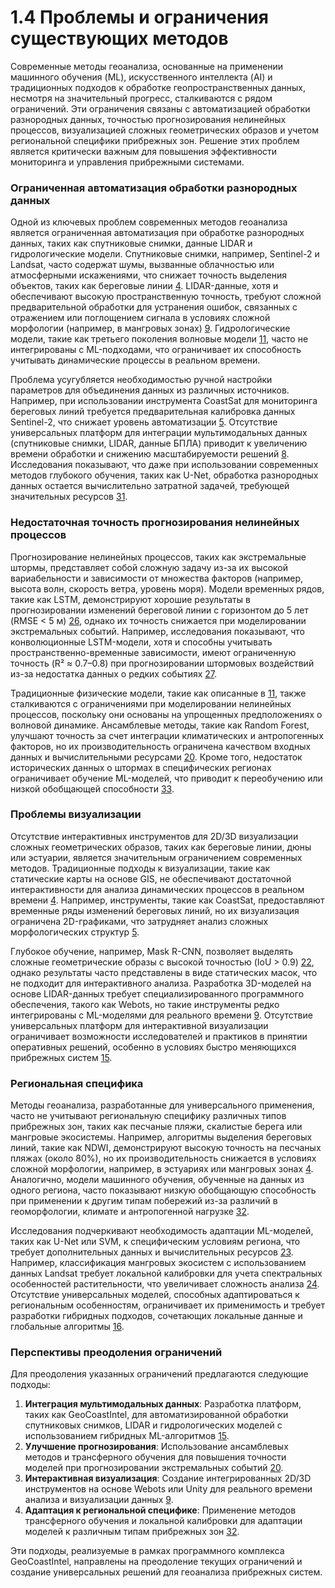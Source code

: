 # 1.4 Проблемы и ограничения существующих методов

Современные методы геоанализа, основанные на применении машинного обучения (ML), искусственного интеллекта (AI) и традиционных подходов к обработке геопространственных данных, несмотря на значительный прогресс, сталкиваются с рядом ограничений. Эти ограничения связаны с автоматизацией обработки разнородных данных, точностью прогнозирования нелинейных процессов, визуализацией сложных геометрических образов и учетом региональной специфики прибрежных зон. Решение этих проблем является критически важным для повышения эффективности мониторинга и управления прибрежными системами.

### Ограниченная автоматизация обработки разнородных данных

Одной из ключевых проблем современных методов геоанализа является ограниченная автоматизация при обработке разнородных данных, таких как спутниковые снимки, данные LIDAR и гидрологические модели. Спутниковые снимки, например, Sentinel-2 и Landsat, часто содержат шумы, вызванные облачностью или атмосферными искажениями, что снижает точность выделения объектов, таких как береговые линии [4](https://www.mdpi.com/2072-4292/11/19/2252). LIDAR-данные, хотя и обеспечивают высокую пространственную точность, требуют сложной предварительной обработки для устранения ошибок, связанных с отражением или поглощением сигнала в условиях сложной морфологии (например, в мангровых зонах) [9](https://www.mdpi.com/2072-4292/14/1/218). Гидрологические модели, такие как третьего поколения волновые модели [11](https://agupubs.onlinelibrary.wiley.com/doi/10.1029/98JC02622), часто не интегрированы с ML-подходами, что ограничивает их способность учитывать динамические процессы в реальном времени.

Проблема усугубляется необходимостью ручной настройки параметров для объединения данных из различных источников. Например, при использовании инструмента CoastSat для мониторинга береговых линий требуется предварительная калибровка данных Sentinel-2, что снижает уровень автоматизации [5](https://www.nature.com/articles/s41598-018-24630-6). Отсутствие универсальных платформ для интеграции мультимодальных данных (спутниковые снимки, LIDAR, данные БПЛА) приводит к увеличению времени обработки и снижению масштабируемости решений [8](https://link.springer.com/article/10.1007/s10661-021-08906-5). Исследования показывают, что даже при использовании современных методов глубокого обучения, таких как U-Net, обработка разнородных данных остается вычислительно затратной задачей, требующей значительных ресурсов [31](https://www.deeplearningbook.org/).

### Недостаточная точность прогнозирования нелинейных процессов

Прогнозирование нелинейных процессов, таких как экстремальные штормы, представляет собой сложную задачу из-за их высокой вариабельности и зависимости от множества факторов (например, высота волн, скорость ветра, уровень моря). Модели временных рядов, такие как LSTM, демонстрируют хорошие результаты в прогнозировании изменений береговой линии с горизонтом до 5 лет (RMSE < 5 м) [26](https://www.mdpi.com/2072-4292/15/8/2134), однако их точность снижается при моделировании экстремальных событий. Например, исследования показывают, что конволюционные LSTM-модели, хотя и способны учитывать пространственно-временные зависимости, имеют ограниченную точность (R² ≈ 0.7–0.8) при прогнозировании штормовых воздействий из-за недостатка данных о редких событиях [27](https://papers.nips.cc/paper/5955-convolutional-lstm-network-a-machine-learning-approach-for-precipitation-nowcasting.pdf).

Традиционные физические модели, такие как описанные в [11](https://agupubs.onlinelibrary.wiley.com/doi/10.1029/98JC02622), также сталкиваются с ограничениями при моделировании нелинейных процессов, поскольку они основаны на упрощенных предположениях о волновой динамике. Ансамблевые методы, такие как Random Forest, улучшают точность за счет интеграции климатических и антропогенных факторов, но их производительность ограничена качеством входных данных и вычислительными ресурсами [20](https://link.springer.com/article/10.1023/A:1010933404324). Кроме того, недостаток исторических данных о штормах в специфических регионах ограничивает обучение ML-моделей, что приводит к переобучению или низкой обобщающей способности [33](https://www.nature.com/articles/nature14539).

### Проблемы визуализации

Отсутствие интерактивных инструментов для 2D/3D визуализации сложных геометрических образов, таких как береговые линии, дюны или эстуарии, является значительным ограничением современных методов. Традиционные подходы к визуализации, такие как статические карты на основе GIS, не обеспечивают достаточной интерактивности для анализа динамических процессов в реальном времени [4](https://www.mdpi.com/2072-4292/11/19/2252). Например, инструменты, такие как CoastSat, предоставляют временные ряды изменений береговых линий, но их визуализация ограничена 2D-графиками, что затрудняет анализ сложных морфологических структур [5](https://www.nature.com/articles/s41598-018-24630-6).

Глубокое обучение, например, Mask R-CNN, позволяет выделять сложные геометрические образы с высокой точностью (IoU > 0.9) [22](https://openaccess.thecvf.com/content_ICCV_2017/papers/He_Mask_R-CNN_ICCV_2017_paper.pdf), однако результаты часто представлены в виде статических масок, что не подходит для интерактивного анализа. Разработка 3D-моделей на основе LIDAR-данных требует специализированного программного обеспечения, такого как Webots, но такие инструменты редко интегрированы с ML-моделями для реального времени [9](https://www.mdpi.com/2072-4292/14/1/218). Отсутствие универсальных платформ для интерактивной визуализации ограничивает возможности исследователей и практиков в принятии оперативных решений, особенно в условиях быстро меняющихся прибрежных систем [15](https://www.mdpi.com/2673-7418/5/1/9).

### Региональная специфика

Методы геоанализа, разработанные для универсального применения, часто не учитывают региональную специфику различных типов прибрежных зон, таких как песчаные пляжи, скалистые берега или мангровые экосистемы. Например, алгоритмы выделения береговых линий, такие как NDWI, демонстрируют высокую точность на песчаных пляжах (около 80%), но их производительность снижается в условиях сложной морфологии, например, в эстуариях или мангровых зонах [4](https://www.mdpi.com/2072-4292/11/19/2252). Аналогично, модели машинного обучения, обученные на данных из одного региона, часто показывают низкую обобщающую способность при применении к другим типам побережий из-за различий в геоморфологии, климате и антропогенной нагрузке [32](https://www.mdpi.com/2077-1312/12/4/567).

Исследования подчеркивают необходимость адаптации ML-моделей, таких как U-Net или SVM, к специфическим условиям региона, что требует дополнительных данных и вычислительных ресурсов [23](https://link.springer.com/article/10.1007/BF00994018). Например, классификация мангровых экосистем с использованием данных Landsat требует локальной калибровки для учета спектральных особенностей растительности, что увеличивает сложность анализа [24](https://onlinelibrary.wiley.com/doi/10.1111/j.1466-8238.2010.00584.x). Отсутствие универсальных моделей, способных адаптироваться к региональным особенностям, ограничивает их применимость и требует разработки гибридных подходов, сочетающих локальные данные и глобальные алгоритмы [16](https://www.mdpi.com/2077-1312/12/4/567).

### Перспективы преодоления ограничений

Для преодоления указанных ограничений предлагаются следующие подходы:

1. **Интеграция мультимодальных данных**: Разработка платформ, таких как GeoCoastIntel, для автоматизированной обработки спутниковых снимков, LIDAR и гидрологических моделей с использованием гибридных ML-алгоритмов [15](https://www.mdpi.com/2673-7418/5/1/9).
2. **Улучшение прогнозирования**: Использование ансамблевых методов и трансферного обучения для повышения точности моделей при прогнозировании экстремальных событий [20](https://link.springer.com/article/10.1023/A:1010933404324).
3. **Интерактивная визуализация**: Создание интегрированных 2D/3D инструментов на основе Webots или Unity для реального времени анализа и визуализации данных [9](https://www.mdpi.com/2072-4292/14/1/218).
4. **Адаптация к региональной специфике**: Применение методов трансферного обучения и локальной калибровки для адаптации моделей к различным типам прибрежных зон [32](https://www.mdpi.com/2077-1312/12/4/567).

Эти подходы, реализуемые в рамках программного комплекса GeoCoastIntel, направлены на преодоление текущих ограничений и создание универсальных решений для геоанализа прибрежных систем.
